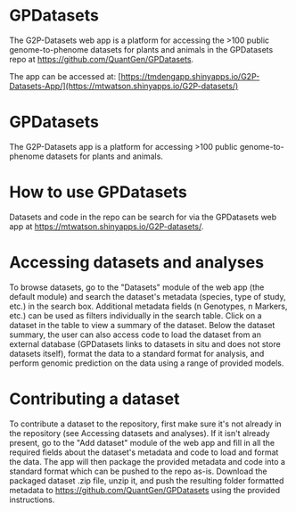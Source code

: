 # GPDatasets

The G2P-Datasets web app is a platform for accessing the >100 public genome-to-phenome datasets for plants and animals in the GPDatasets repo at https://github.com/QuantGen/GPDatasets.

The app can be accessed at:
[https://tmdengapp.shinyapps.io/G2P-Datasets-App/](https://mtwatson.shinyapps.io/G2P-datasets/)

# GPDatasets
The G2P-Datasets app is a platform for accessing >100 public genome-to-phenome datasets for plants and animals.

# How to use GPDatasets
Datasets and code in the repo can be search for via the GPDatasets web app at https://mtwatson.shinyapps.io/G2P-datasets/.

# Accessing datasets and analyses
To browse datasets, go to the "Datasets" module of the web app (the default module) and search the dataset's metadata (species, type of study, etc.) in the search box. Additional metadata fields (n Genotypes, n Markers, etc.) can be used as filters individually in the search table. Click on a dataset in the table to view a summary of the dataset. Below the dataset summary, the user can also access code to load the dataset from an external database (GPDatasets links to datasets in situ and does not store datasets itself), format the data to a standard format for analysis, and perform genomic prediction on the data using a range of provided models.

# Contributing a dataset
To contribute a dataset to the repository, first make sure it's not already in the repository (see Accessing datasets and analyses). If it isn't already present, go to the "Add dataset" module of the web app and fill in all the required fields about the dataset's metadata and code to load and format the data. The app will then package the provided metadata and code into a standard format which can be pushed to the repo as-is. Download the packaged dataset .zip file, unzip it, and push the resulting folder formatted metadata to https://github.com/QuantGen/GPDatasets using the provided instructions.
